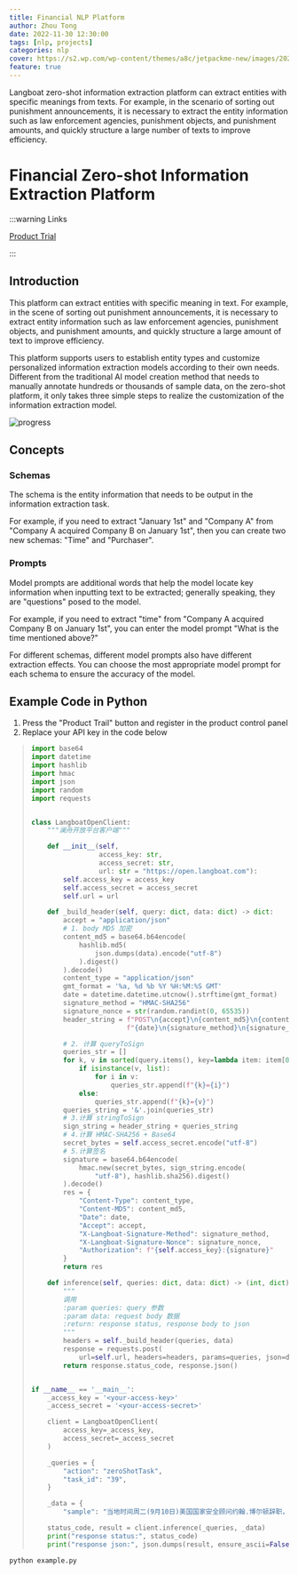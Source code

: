 ```yaml
---
title: Financial NLP Platform
author: Zhou Tong
date: 2022-11-30 12:30:00
tags: [nlp, projects]
categories: nlp
cover: https://s2.wp.com/wp-content/themes/a8c/jetpackme-new/images/2021/social-growth.jpg
feature: true
---
```


Langboat zero-shot information extraction platform can extract entities with specific meanings from texts. For example, in the scenario of sorting out punishment announcements, it is necessary to extract the entity information such as law enforcement agencies, punishment objects, and punishment amounts, and quickly structure a large number of texts to improve efficiency.

<!-- more -->

# Financial Zero-shot Information Extraction Platform

:::warning Links

[Product Trial](https://cognitive.langboat.com/product/finance-extraction)

:::

## Introduction

This platform can extract entities with specific meaning in text. 
For example, in the scene of sorting out punishment announcements, 
it is necessary to extract entity information such as law enforcement agencies, punishment objects, and punishment amounts, 
and quickly structure a large amount of text to improve efficiency.

This platform supports users to establish entity types and customize personalized information extraction models according to their own needs.
Different from the traditional AI model creation method that needs to manually annotate hundreds or thousands of sample data, 
on the zero-shot platform, it only takes three simple steps to realize the customization of the information extraction model.

![progress](https://cdn.langboat.com/image/zero-shot/progress.png)

## Concepts

### Schemas

The schema is the entity information that needs to be output in the information extraction task.

For example, if you need to extract "January 1st" and "Company A" from "Company A acquired Company B on January 1st",
then you can create two new schemas: "Time" and "Purchaser".

### Prompts

Model prompts are additional words that help the model locate key information when inputting text to be extracted;
generally speaking, they are "questions" posed to the model.

For example, if you need to extract "time" from "Company A acquired Company B on January 1st",
you can enter the model prompt "What is the time mentioned above?"

For different schemas, different model prompts also have different extraction effects.
You can choose the most appropriate model prompt for each schema to ensure the accuracy of the model.

## Example Code in Python

1. Press the "Product Trail" button and register in the product control panel
2. Replace your API key in the code below

> ```python example.py
> import base64
> import datetime
> import hashlib
> import hmac
> import json
> import random
> import requests
> 
> 
> class LangboatOpenClient:
>     """澜舟开放平台客户端"""
> 
>     def __init__(self,
>                  access_key: str,
>                  access_secret: str,
>                  url: str = "https://open.langboat.com"):
>         self.access_key = access_key
>         self.access_secret = access_secret
>         self.url = url
> 
>     def _build_header(self, query: dict, data: dict) -> dict:
>         accept = "application/json"
>         # 1. body MD5 加密
>         content_md5 = base64.b64encode(
>             hashlib.md5(
>                 json.dumps(data).encode("utf-8")
>             ).digest()
>         ).decode()
>         content_type = "application/json"
>         gmt_format = '%a, %d %b %Y %H:%M:%S GMT'
>         date = datetime.datetime.utcnow().strftime(gmt_format)
>         signature_method = "HMAC-SHA256"
>         signature_nonce = str(random.randint(0, 65535))
>         header_string = f"POST\n{accept}\n{content_md5}\n{content_type}\n" \
>                         f"{date}\n{signature_method}\n{signature_nonce}\n"
> 
>         # 2. 计算 queryToSign
>         queries_str = []
>         for k, v in sorted(query.items(), key=lambda item: item[0]):
>             if isinstance(v, list):
>                 for i in v:
>                     queries_str.append(f"{k}={i}")
>             else:
>                 queries_str.append(f"{k}={v}")
>         queries_string = '&'.join(queries_str)
>         # 3.计算 stringToSign
>         sign_string = header_string + queries_string
>         # 4.计算 HMAC-SHA256 + Base64
>         secret_bytes = self.access_secret.encode("utf-8")
>         # 5.计算签名
>         signature = base64.b64encode(
>             hmac.new(secret_bytes, sign_string.encode(
>                 "utf-8"), hashlib.sha256).digest()
>         ).decode()
>         res = {
>             "Content-Type": content_type,
>             "Content-MD5": content_md5,
>             "Date": date,
>             "Accept": accept,
>             "X-Langboat-Signature-Method": signature_method,
>             "X-Langboat-Signature-Nonce": signature_nonce,
>             "Authorization": f"{self.access_key}:{signature}"
>         }
>         return res
> 
>     def inference(self, queries: dict, data: dict) -> (int, dict):
>         """
>         调用
>         :param queries: query 参数
>         :param data: request body 数据
>         :return: response status, response body to json
>         """
>         headers = self._build_header(queries, data)
>         response = requests.post(
>             url=self.url, headers=headers, params=queries, json=data)
>         return response.status_code, response.json()
> 
> 
> if __name__ == '__main__':
>     _access_key = '<your-access-key>'
>     _access_secret = '<your-access-secret>'
> 
>     client = LangboatOpenClient(
>         access_key=_access_key,
>         access_secret=_access_secret
>     )
> 
>     _queries = {
>         "action": "zeroShotTask",
>         "task_id": "39",
>     }
> 
>     _data = {
>         "sample": "当地时间周二(9月10日)美国国家安全顾问约翰.博尔顿辞职，博尔顿是白宫内部主要的外交鹰派人物，此前，博尔顿与总统特朗普曾在伊朗问题上有很大分歧，博尔顿的辞职对黄金形成了一定的支撑，周二美盘时段时段，黄金曾一度反弹至千五关口。"}
> 
>     status_code, result = client.inference(_queries, _data)
>     print("response status:", status_code)
>     print("response json:", json.dumps(result, ensure_ascii=False, indent=2))
> ```

```bash
python example.py
```